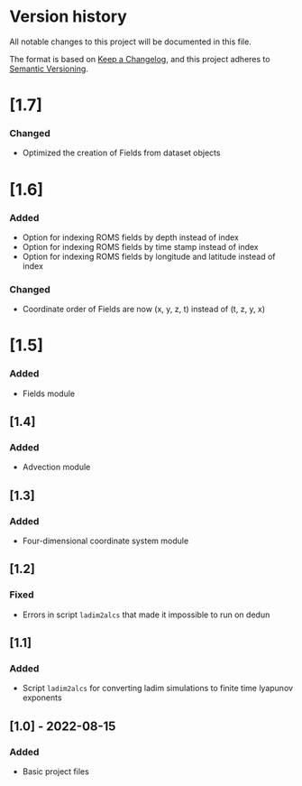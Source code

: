 # Version history
All notable changes to this project will be documented in this file.

The format is based on [Keep a Changelog](https://keepachangelog.com/en/1.0.0/),
and this project adheres to [Semantic Versioning](https://semver.org/spec/v2.0.0.html).

# [1.7]
### Changed
- Optimized the creation of Fields from dataset objects

# [1.6]
### Added
- Option for indexing ROMS fields by depth instead of index
- Option for indexing ROMS fields by time stamp instead of index
- Option for indexing ROMS fields by longitude and latitude instead of index
### Changed
- Coordinate order of Fields are now (x, y, z, t) instead of (t, z, y, x)


# [1.5]
### Added
- Fields module

## [1.4]
### Added
- Advection module


## [1.3]
### Added
- Four-dimensional coordinate system module 


## [1.2]
### Fixed
- Errors in script `ladim2alcs` that made it impossible to run on dedun 


## [1.1]
### Added
- Script `ladim2alcs` for converting ladim simulations to finite time lyapunov
  exponents


## [1.0] - 2022-08-15
### Added
- Basic project files
